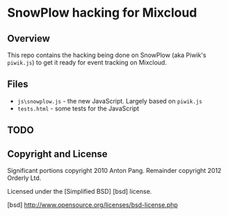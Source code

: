 # SnowPlow hacking for Mixcloud

## Overview

This repo contains the hacking being done on SnowPlow (aka Piwik's `piwik.js`) to get it ready for event tracking on Mixcloud.

## Files

* `js\snowplow.js` - the new JavaScript. Largely based on `piwik.js`
* `tests.html` - some tests for the JavaScript

## TODO

## Copyright and License

Significant portions copyright 2010 Anton Pang. Remainder copyright 2012 Orderly Ltd.

Licensed under the [Simplified BSD] [bsd] license.
 
[bsd] http://www.opensource.org/licenses/bsd-license.php 
